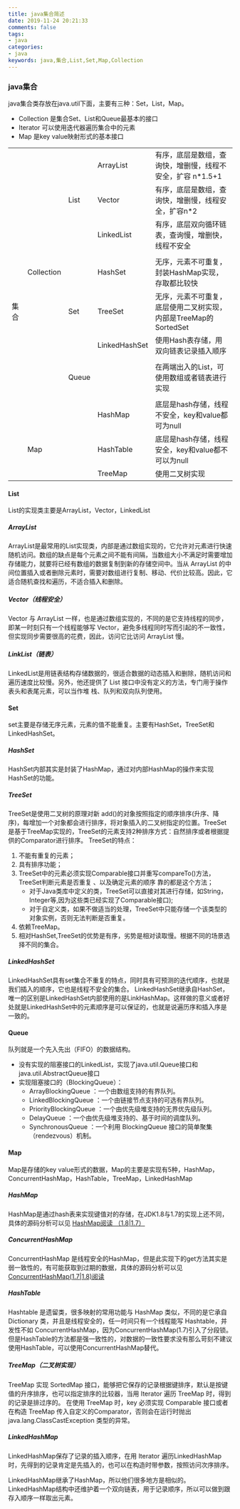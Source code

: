 ```yaml
---
title: java集合简述
date: 2019-11-24 20:21:33
comments: false
tags: 
- java
categories: 
- java
keywords: java,集合,List,Set,Map,Collection
---
```


### java集合

java集合类存放在java.util下面，主要有三种：Set，List，Map。

- Collection 是集合Set、List和Queue最基本的接口
- Iterator 可以使用迭代器遍历集合中的元素
- Map 是key value映射形式的基本接口

|     |            |           |                |                                                                |
| --- | ---------- | --------- | -------------- | -------------------------------------------------------------- |
|     |            |           |  ArrayList     | 有序，底层是数组，查询快，增删慢，线程不安全，扩容 n*1.5+1            |
|     |            |  List     |  Vector        | 有序，底层是数组，查询快，增删慢，线程安全，扩容n*2                   |
|     |            |           |  LinkedList    | 有序，底层双向循环链表，查询慢，增删快，线程不安全                    |
|     |            |           |                |                                                                |
|     | Collection |           |  HashSet       | 无序，元素不可重复，封装HashMap实现，存取都比较快                    |
|集合 |             |  Set     |  TreeSet        | 无序，元素不可重复，底层使用二叉树实现，内部是TreeMap的SortedSet     |
|     |            |           |  LinkedHashSet | 使用Hash表存储，用双向链表记录插入顺序                              |
|     |            |           |                |                                                                |
|     |            |  Queue    |                | 在两端出入的List，可使用数组或者链表进行实现                         |
|     |            |           |                |                                                                |
|     |            |           |  HashMap       | 底层是hash存储，线程不安全，key和value都可为null                    |
|     | Map        |           |  HashTable     | 底层是hash存储，线程安全，key和value都不可以为null                  |
|     |            |           |  TreeMap       | 使用二叉树实现                                                   |

#### List

List的实现类主要是ArrayList，Vector，LinkedList

##### ArrayList

ArrayList是最常用的List实现类，内部是通过数组实现的，它允许对元素进行快速随机访问。数组的缺点是每个元素之间不能有间隔，当数组大小不满足时需要增加存储能力，就要将已经有数组的数据复制到新的存储空间中。当从 ArrayList 的中间位置插入或者删除元素时，需要对数组进行复制、移动、代价比较高。因此，它适合随机查找和遍历，不适合插入和删除。

##### Vector（线程安全）

Vector 与 ArrayList 一样，也是通过数组实现的，不同的是它支持线程的同步，即某一时刻只有一个线程能够写 Vector，避免多线程同时写而引起的不一致性，但实现同步需要很高的花费，因此，访问它比访问 ArrayList 慢。

##### LinkList（链表）

LinkedList是用链表结构存储数据的，很适合数据的动态插入和删除，随机访问和遍历速度比较慢。另外，他还提供了 List 接口中没有定义的方法，专门用于操作表头和表尾元素，可以当作堆 栈、队列和双向队列使用。

#### Set

set主要是存储无序元素，元素的值不能重复。主要有HashSet，TreeSet和LinkedHashSet。

##### HashSet

HashSet内部其实是封装了HashMap，通过对内部HashMap的操作来实现HashSet的功能。

##### TreeSet

TreeSet是使用二叉树的原理对新 add()的对象按照指定的顺序排序(升序、降序)，每增加一个对象都会进行排序，将对象插入的二叉树指定的位置。TreeSet是基于TreeMap实现的，TreeSet的元素支持2种排序方式：自然排序或者根据提供的Comparator进行排序。
TreeSet的特点：
1. 不能有重复的元素；
2. 具有排序功能；
3. TreeSet中的元素必须实现Comparable接口并重写compareTo()方法，TreeSet判断元素是否重复 、以及确定元素的顺序 靠的都是这个方法；
    - 对于Java类库中定义的类，TreeSet可以直接对其进行存储，如String，Integer等,因为这些类已经实现了Comparable接口);
    - 对于自定义类，如果不做适当的处理，TreeSet中只能存储一个该类型的对象实例，否则无法判断是否重复。
4. 依赖TreeMap。
5. 相对HashSet,TreeSet的优势是有序，劣势是相对读取慢。根据不同的场景选择不同的集合。

##### LinkedHashSet

LinkedHashSet具有set集合不重复的特点，同时具有可预测的迭代顺序，也就是我们插入的顺序，它也是线程不安全的集合。
LinkedHashSet继承自HashSet，唯一的区别是LinkedHashSet内部使用的是LinkHashMap。这样做的意义或者好处就是LinkedHashSet中的元素顺序是可以保证的，也就是说遍历序和插入序是一致的。

#### Queue

队列就是一个先入先出（FIFO）的数据结构。

- 没有实现的阻塞接口的LinkedList，实现了java.util.Queue接口和java.util.AbstractQueue接口
- 实现阻塞接口的（BlockingQueue）：
    - ArrayBlockingQueue ：一个由数组支持的有界队列。
    - LinkedBlockingQueue ：一个由链接节点支持的可选有界队列。
    - PriorityBlockingQueue ：一个由优先级堆支持的无界优先级队列。
    - DelayQueue ：一个由优先级堆支持的、基于时间的调度队列。
    - SynchronousQueue ：一个利用 BlockingQueue 接口的简单聚集（rendezvous）机制。

#### Map

Map是存储的key value形式的数据，Map的主要是实现有5种，HashMap，ConcurrentHashMap，HashTable，TreeMap，LinkedHashMap

##### HashMap 

HashMap是通过hash表来实现键值对的存储，在JDK1.8与1.7的实现上还不同，具体的源码分析可以见 [HashMap阅读 （1.8|1.7）](http://fk5431.com/20191114/javasource/util/1_HashMap/)

##### ConcurrentHashMap

ConcurrentHashMap 是线程安全的HashMap，但是此实现下的get方法其实是弱一致性的，有可能获取到过期的数据，具体的源码分析可以见 [ConcurrentHashMap(1.7|1.8)阅读](http://fk5431.com/20191114/javasource/util/4_ConcurrentHashMap/)

##### HashTable

Hashtable 是遗留类，很多映射的常用功能与 HashMap 类似，不同的是它承自 Dictionary 类，并且是线程安全的，任一时间只有一个线程能写 Hashtable，并发性不如 ConcurrentHashMap，因为ConcurrentHashMap(1.7)引入了分段锁。但是HashTable的方法都是强一致性的，对数据的一致性要求没有那么苛刻不建议使用HashTable，可以使用ConcurrentHashMap替代。

##### TreeMap（二叉树实现）

TreeMap 实现 SortedMap 接口，能够把它保存的记录根据键排序，默认是按键值的升序排序，也可以指定排序的比较器，当用 Iterator 遍历 TreeMap 时，得到的记录是排过序的。
在使用 TreeMap 时，key 必须实现 Comparable 接口或者在构造 TreeMap 传入自定义的Comparator，否则会在运行时抛出 java.lang.ClassCastException 类型的异常。

##### LinkedHashMap

LinkedHashMap保存了记录的插入顺序，在用 Iterator 遍历LinkedHashMap 时，先得到的记录肯定是先插入的，也可以在构造时带参数，按照访问次序排序。

LinkedHashMap继承了HashMap，所以他们很多地方是相似的。LinkedHashMap结构中还维护着一个双向链表，用于记录顺序，所以可以做到跟存入顺序一样取出元素。












